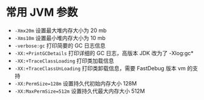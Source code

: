 # 常用 JVM 参数

- `-Xmx20m` 设置最大堆内存大小为 20 mb
- `-Xms10m` 设置最小堆内存大小为 10 mb
- `-verbose:gc` 打印简要的 GC 日志信息
- `-XX:+PrintGCDetails` 打印详细的 GC 日志，高版本 JDK 改为了 -Xlog:gc*
- `-XX:+TraceClassLoading` 打印类加载信息
- `-XX:+TraceClassUnLoading` 打印类卸载信息，需要 FastDebug 版本 vm 的支持
- `-XX:PermSize=128m` 设置持久代初始内存大小 128M
- `-XX:MaxPermSize=512m` 设置持久代最大内存大小 512M


